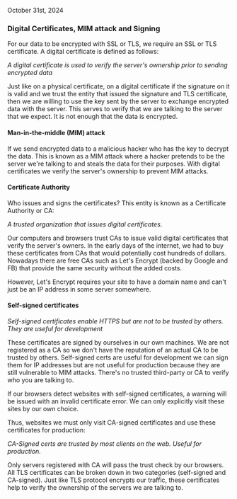 October 31st, 2024
### Digital Certificates, MIM attack and Signing

For our data to be encrypted with SSL or TLS, we require an SSL or TLS certificate. A digital certificate is defined as follows:

*A digital certificate is used to verify the server's ownership prior to sending encrypted data*

Just like on a physical certificate, on a digital certificate if the signature on it is valid and we trust the entity that issued the signature and TLS certificate, then we are willing to use the key sent by the server to exchange encrypted data with the server. This serves to verify that we are talking to the server that we expect. It is not enough that the data is encrypted. 

#### Man-in-the-middle (MIM) attack

If we send encrypted data to a malicious hacker who has the key to decrypt the data. This is known as a MIM attack where a hacker pretends to be the server we're talking to and steals the data for their purposes. With digital certificates we verify the server's ownership to prevent MIM attacks. 

#### Certificate Authority 

Who issues and signs the certificates? This entity is known as a Certificate Authority or CA: 

*A trusted organization that issues digital certificates*.

Our computers and browsers trust CAs to issue valid digital certificates that verify the server's owners. In the early days of the internet, we had to buy these certificates from CAs that would potentially cost hundreds of dollars. Nowadays there are free CAs such as Let's Encrypt (backed by Google and FB) that provide the same security without the added costs. 

However, Let's Encrypt requires your site to have a domain name and can't just be an IP address in some server somewhere.

#### Self-signed certificates 

*Self-signed certificates enable HTTPS but are not to be trusted by others. They are useful for development*

These certificates are signed by ourselves in our own machines. We are not registered as a CA so we don't have the reputation of an actual CA to be trusted by others. Self-signed certs are useful for development we can sign them for IP addresses but are not useful for production because they are still vulnerable to MIM attacks. There's no trusted third-party or CA to verify who you are talking to.

If our browsers detect websites with self-signed certificates, a warning will be issued with an invalid certificate error. We can only explicitly visit these sites by our own choice. 

Thus, websites we must only visit CA-signed certificates and use these certificates for production:

*CA-Signed certs are trusted by most clients on the web. Useful for production.*

Only servers registered with CA will pass the trust check by our browsers. All TLS certificates can be broken down in two categories (self-signed and CA-signed). Just like TLS protocol encrypts our traffic, these certificates help to verify the ownership of the servers we are talking to.
